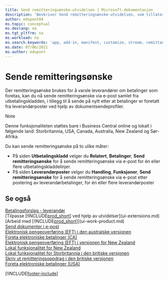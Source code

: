 ```yaml
---
title: Send remitteringsønske-utvidelsen | Microsoft-dokumentasjon
description: 'Beskriver Send remitteringsønske-utvidelsen, som tillater at remitteringsønsker sendes via e-post og sendes på nytt fra utbetalingskladden og leverandørposter.'
author: edupont04
ms.topic: conceptual
ms.devlang: na
ms.tgt_pltfrm: na
ms.workload: na
ms.search.keywords: 'app, add-in, manifest, customize, stream, remittance, advice'
ms.date: 07/06/2021
ms.author: edupont
---
```

# <a name="send-remittance-advice"></a>Sende remitteringsønske

Der remitteringsønske brukes for å varsle leverandører om betalinger som foretas, kan du nå sende remitteringsønske via e-post samlet fra utbetalingskladden, i tillegg til å sende på nytt etter at betalinger er foretatt fra leverandørposter ved hjelp av dokumentsendeprofiler.

> [!NOTE]
> Denne funksjonaliteten støttes bare i Business Central online og lokalt i følgende land: Storbritannia, USA, Canada, Australia, New Zealand og Sør-Afrika.  

Du kan sende remitteringsønske på to ulike måter:

* På siden **Utbetalingskladd** velger du **Relatert**, **Betalinger**, **Send remitteringsønske** for å sende remitteringsønske via e-post for én eller flere utbetalingskladdelinjer.
* På siden **Leverandørposter** velger du **Handling**, **Funksjoner**, **Send remitteringsønske** for å sende remitteringsønske via e-post etter postering av leverandørbetalinger, for én eller flere leverandørposter

## <a name="see-also"></a>Se også

[Betalingsforslag - leverandør](payables-how-suggest-vendor-payments.md)  
[Tilpasse [!INCLUDE[prod_short](includes/prod_short.md)] ved hjelp av utvidelser](ui-extensions.md)  
[Arbeid med [!INCLUDE[prod_short](includes/prod_short.md)]](ui-work-product.md)  
[Send dokumenter i e-post](ui-how-send-documents-email.md)  
[Elektronisk pengeoverføring (EFT) i den australske versjonen](localfunctionality/australia/electronic-funds-transfer-eft-.md)  
[Foreta elektroniske betalinger (CA)](finance-make-payments-with-bank-data-conversion-service-or-sepa-credit-transfer.md#exporting-payments-to-a-bank-file)  
[Elektronisk pengeoverføring (EFT) i versjonen for New Zealand](localfunctionality/newzealand/electronic-funds-transfer-eft-.md)  
[Lokal funksjonalitet for New Zealand](localfunctionality/newzealand/new-zealand-local-functionality.md)  
[Lokal funksjonalitet for Storbritannia i den britiske versjonen](localfunctionality/unitedkingdom/united-kingdom-local-functionality.md)  
[Skriv ut remitteringsoppdrag i den britiske versjonen](localfunctionality/unitedkingdom/how-to-print-remittance-advice.md)  
[Foreta elektroniske betalinger (USA)](finance-make-payments-with-bank-data-conversion-service-or-sepa-credit-transfer.md#exporting-payments-to-a-bank-file)  
  

[!INCLUDE[footer-include](includes/footer-banner.md)]
